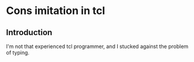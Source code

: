 # Cons imitation in tcl #

## Introduction 

I'm not that experienced tcl programmer, and I stucked against the problem of typing.

